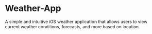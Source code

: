 # Weather-App
A simple and intuitive iOS weather application that allows users to view current weather conditions, forecasts, and more based on location.
